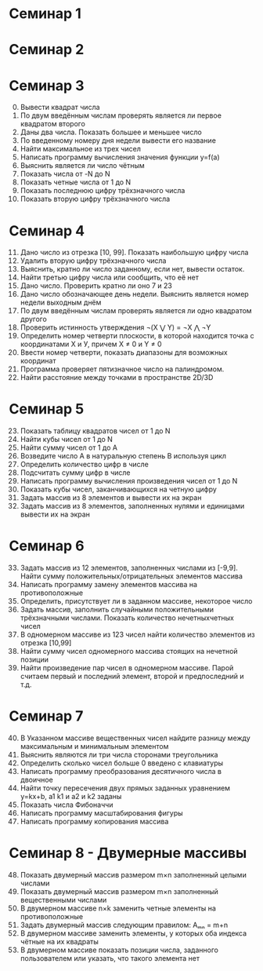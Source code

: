 # Семинар 1
# Семинар 2

# Семинар 3
0. Вывести квадрат числа
1. По двум введённым числам проверять является ли первое квадратом второго
2. Даны два числа. Показать большее и меньшее число
3. По введенному номеру дня недели вывести его название
4. Найти максимальное из трех чисел
5. Написать программу вычисления значения функции y=f(a)
6. Выяснить является ли число чётным
7. Показать числа от -N до N
8. Показать четные числа от 1 до N
9. Показать последнюю цифру трёхзначного числа
10. Показать вторую цифру трёхзначного числа

# Семинар 4
11. Дано число из отрезка [10, 99]. Показать наибольшую цифру числа
12. Удалить вторую цифру трёхзначного числа
13. Выяснить, кратно ли число заданному, если нет, вывести остаток.
14. Найти третью цифру числа или сообщить, что её нет
15. Дано число. Проверить кратно ли оно 7 и 23
16. Дано число обозначающее день недели. Выяснить является номер недели выходным днём
17. По двум введённым числам проверять является ли одно квадратом другого
18. Проверить истинность утверждения ¬(X ⋁ Y) = ¬X ⋀ ¬Y
19. Определить номер четверти плоскости, в которой находится точка с координатами Х и У, причем X ≠ 0 и Y ≠ 0
20. Ввести номер четверти, показать диапазоны для возможных координат
21. Программа проверяет пятизначное число на палиндромом.
22. Найти расстояние между точками в пространстве 2D/3D

# Семинар 5
23. Показать таблицу квадратов чисел от 1 до N
24. Найти кубы чисел от 1 до N
25. Найти сумму чисел от 1 до А
26. Возведите число А в натуральную степень B используя цикл
27. Определить количество цифр в числе
28. Подсчитать сумму цифр в числе
29. Написать программу вычисления произведения чисел от 1 до N
30. Показать кубы чисел, заканчивающихся на четную цифру
31. Задать массив из 8 элементов и вывести их на экран
32. Задать массив из 8 элементов, заполненных нулями и единицами вывести их на экран

# Семинар 6
33. Задать массив из 12 элементов, заполненных числами из [-9,9]. Найти сумму положительных/отрицательных элементов массива
34. Написать программу замену элементов массива на противоположные
35. Определить, присутствует ли в заданном массиве, некоторое число 
36. Задать массив, заполнить случайными положительными трёхзначными числами. Показать количество нечетныхчетных чисел
37. В одномерном массиве из 123 чисел найти количество элементов из отрезка [10,99]
38. Найти сумму чисел одномерного массива стоящих на нечетной позиции
39. Найти произведение пар чисел в одномерном массиве. Парой считаем первый и последний элемент, второй и предпоследний и т.д.

# Семинар 7
40. В Указанном массиве вещественных чисел найдите разницу между максимальным и минимальным элементом
41. Выяснить являются ли три числа сторонами треугольника 
42. Определить сколько чисел больше 0 введено с клавиатуры
43. Написать программу преобразования десятичного числа в двоичное
44. Найти точку пересечения двух прямых заданных уравнением y=kx+b, а1 k1 и а2 и k2 заданы
45. Показать числа Фибоначчи
46. Написать программу масштабирования фигуры
47. Написать программу копирования массива

# Семинар 8 - Двумерные массивы
48. Показать двумерный массив размером m×n заполненный целыми числами
49. Показать двумерный массив размером m×n заполненный вещественными числами
50. В двумерном массиве n×k заменить четные элементы на противоположные
51. Задать двумерный массив следующим правилом: Aₘₙ = m+n
52. В двумерном массиве заменить элементы, у которых оба индекса чётные на их квадраты
53. В двумерном массиве показать позиции числа, заданного пользователем или указать, что такого элемента нет